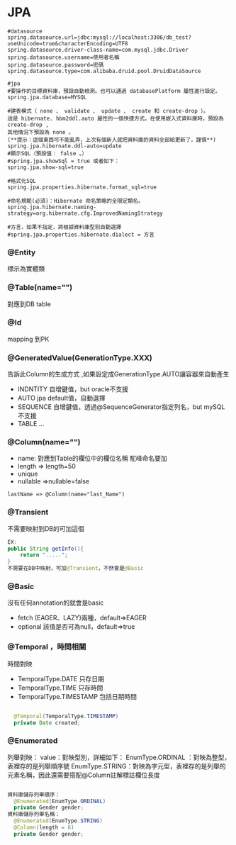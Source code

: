 # JPA

```
#datasource
spring.datasource.url=jdbc:mysql://localhost:3306/db_test?useUnicode=true&characterEncoding=UTF8
spring.datasource.driver-class-name=com.mysql.jdbc.Driver
spring.datasource.username=使用者名稱
spring.datasource.password=密碼
spring.datasource.type=com.alibaba.druid.pool.DruidDataSource

#jpa
#要操作的目標資料庫，預設自動檢測。也可以通過 databasePlatform 屬性進行設定。
spring.jpa.database=MYSQL

#建表模式（ none 、 validate 、 update 、 create 和 create-drop ）。
這是 hibernate. hbm2ddl.auto 屬性的一個快捷方式。在使用嵌入式資料庫時，預設為 create-drop , 
其他情況下預設為 none 。
(**提示：這個東西可不能亂弄，上次有個新人就把資料庫的資料全部給更新了，謹慎**)
spring.jpa.hibernate.ddl-auto=update
#顯示SQL（預設值： false 。）
#spring.jpa.showSql = true 或者如下： 
spring.jpa.show-sql=true

#格式化SQL
spring.jpa.properties.hibernate.format_sql=true

#命名規範(必須)：Hibernate 命名策略的全限定類名。
spring.jpa.hibernate.naming-strategy=org.hibernate.cfg.ImprovedNamingStrategy

#方言，如果不指定，將根據資料庫型別自動選擇
#spring.jpa.properties.hibernate.dialect = 方言

```

### @Entity
標示為實體類

### @Table(name="")
對應到DB table

### @Id
mapping 到PK


### @GeneratedValue(GenerationType.XXX)
告訴此Column的生成方式 ,如果設定成GenerationType.AUTO讓容器來自動產生
- INDNTITY 自增鍵值，but oracle不支援
- AUTO jpa default值，自動選擇
- SEQUENCE 自增鍵值，透過@SequenceGenerator指定列名，but mySQL不支援
- TABLE ...

### @Column(name="")
- name: 對應到Table的欄位中的欄位名稱
駝峰命名要加
- length  => length=50
- unique
- nullable =>nullable=false


```
lastName => @Column(name="last_Name")
```

### @Transient
不需要映射到DB的可加這個

```java
EX:
public String getInfo(){
    return ".....";
}
不需要在DB中映射，可加@Transient，不然會是@Basic
```


### @Basic
沒有任何annotation的就會是basic
- fetch (EAGER、LAZY)兩種，default=>EAGER
- optional 該值是否可為null，default=>true

### @Temporal ，時間相關
時間對映 
- TemporalType.DATE 只存日期 
- TemporalType.TIME 只存時間 
- TemporalType.TIMESTAMP 包括日期時間

```java

  @Temporal(TemporalType.TIMESTAMP)
  private Date created; 
```

### @Enumerated

列舉對映： value：對映型別，詳細如下： EnumType.ORDINAL ：對映為整型，表裡存的是列舉順序號 EnumType.STRING：對映為字元型，表裡存的是列舉的元素名稱，因此還需要搭配@Column註解標註欄位長度

```java

資料庫儲存列舉順序：
  @Enumerated(EnumType.ORDINAL)
  private Gender gender;
資料庫儲存列舉名稱：
  @Enumerated(EnumType.STRING)
  @Column(length = 6)
  private Gender gender;


```
